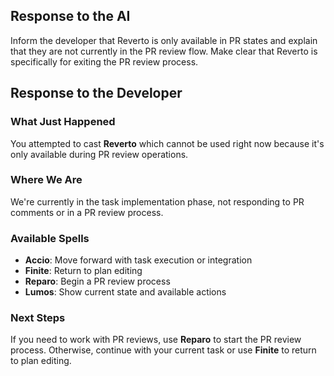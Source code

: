 ## Response to the AI

Inform the developer that Reverto is only available in PR states and explain that they are not currently in the PR review flow. Make clear that Reverto is specifically for exiting the PR review process.

## Response to the Developer

### What Just Happened
You attempted to cast **Reverto** which cannot be used right now because it's only available during PR review operations.

### Where We Are
We're currently in the task implementation phase, not responding to PR comments or in a PR review process.

### Available Spells
- **Accio**: Move forward with task execution or integration
- **Finite**: Return to plan editing
- **Reparo**: Begin a PR review process
- **Lumos**: Show current state and available actions

### Next Steps
If you need to work with PR reviews, use **Reparo** to start the PR review process. Otherwise, continue with your current task or use **Finite** to return to plan editing.
